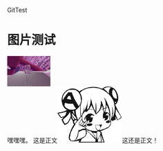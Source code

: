 ﻿GitTest
# 图片测试  
<img src="doc/test.png" height="70" width="100" align="center"></img>  
嘿嘿嘿。
这是正文![emoji](doc/emoji/13.png)这还是正文！
